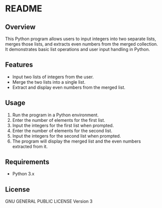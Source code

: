 # README

## Overview

This Python program allows users to input integers into two separate lists, merges those lists, and extracts even numbers from the merged collection. It demonstrates basic list operations and user input handling in Python.

## Features

- Input two lists of integers from the user.
- Merge the two lists into a single list.
- Extract and display even numbers from the merged list.

## Usage

1. Run the program in a Python environment.
2. Enter the number of elements for the first list.
3. Input the integers for the first list when prompted.
4. Enter the number of elements for the second list.
5. Input the integers for the second list when prompted.
6. The program will display the merged list and the even numbers extracted from it.

## Requirements

- Python 3.x

## License
GNU GENERAL PUBLIC LICENSE Version 3

